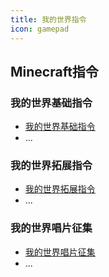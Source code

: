 ```yaml
---
title: 我的世界指令
icon: gamepad
---
```


## Minecraft指令

### 我的世界基础指令

- [我的世界基础指令](basic/RAEDME.md)
- ...

### 我的世界拓展指令

- [我的世界拓展指令](more/RAEDME.md)
- ...

### 我的世界唱片征集

- [我的世界唱片征集](cd/RAEDME.md)
- ...

